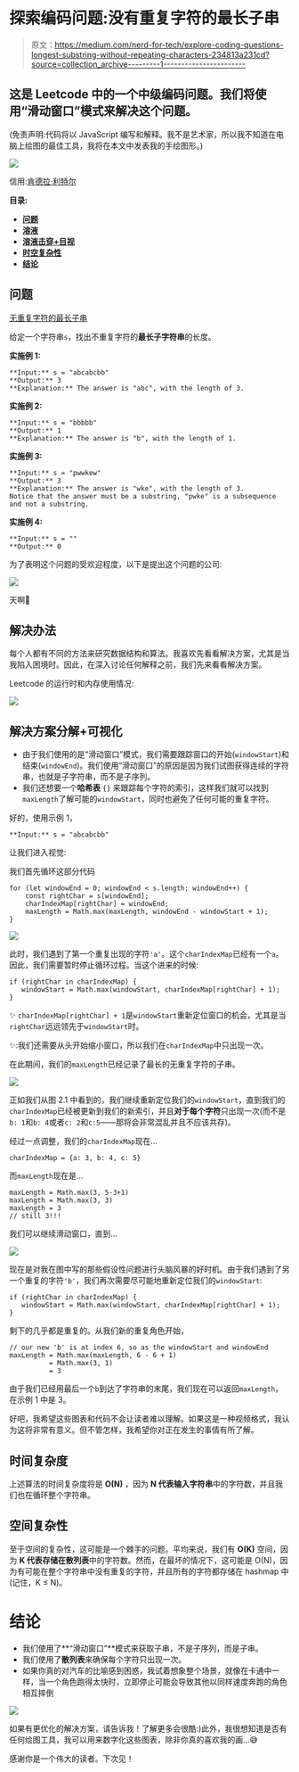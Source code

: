 # 探索编码问题:没有重复字符的最长子串

> 原文：<https://medium.com/nerd-for-tech/explore-coding-questions-longest-substring-without-repeating-characters-234813a231cd?source=collection_archive---------1----------------------->

## 这是 Leetcode 中的一个中级编码问题。我们将使用“滑动窗口”模式来解决这个问题。

(免责声明:代码将以 JavaScript 编写和解释。我不是艺术家，所以我不知道在电脑上绘图的最佳工具，我将在本文中发表我的手绘图形。)

![](img/b3e66120cd223fe7ae9083056c2f6bbf.png)

信用:[肯德拉·利特尔](https://littlekendra.com/2016/02/02/sliding-window-table-partitioning-what-to-decide-before-you-automate/)

**目录:**

*   [**问题**](#49b4)
*   [**溶液**](#48cb)
*   [**溶液击穿+目视**](#5563)
*   [**时空复杂性**](#2f2d)
*   [**结论**](#d874)

## 问题

[无重复字符的最长子串](https://leetcode.com/problems/longest-substring-without-repeating-characters/)

给定一个字符串`s`，找出不重复字符的**最长子字符串**的长度。

**实施例 1:**

```
**Input:** s = "abcabcbb"
**Output:** 3
**Explanation:** The answer is "abc", with the length of 3.
```

**实施例 2:**

```
**Input:** s = "bbbbb"
**Output:** 1
**Explanation:** The answer is "b", with the length of 1.
```

**实施例 3:**

```
**Input:** s = "pwwkew"
**Output:** 3
**Explanation:** The answer is "wke", with the length of 3.
Notice that the answer must be a substring, "pwke" is a subsequence and not a substring.
```

**实施例 4:**

```
**Input:** s = ""
**Output:** 0
```

为了表明这个问题的受欢迎程度，以下是提出这个问题的公司:

![](img/0dde878806ec49aa3198811bedd78c4e.png)

天啊🤯

## 解决办法

每个人都有不同的方法来研究数据结构和算法。我喜欢先看看解决方案，尤其是当我陷入困境时。因此，在深入讨论任何解释之前，我们先来看看解决方案。

Leetcode 的运行时和内存使用情况:

![](img/0c752d0e325ee2709e6d427ecf791897.png)

## 解决方案分解+可视化

*   由于我们使用的是“滑动窗口”模式，我们需要跟踪窗口的开始(`windowStart`)和结束(`windowEnd`)。我们使用“滑动窗口”的原因是因为我们试图获得连续的字符串，也就是子字符串，而不是子序列。
*   我们还想要一个**哈希表** `{}` 来跟踪每个字符的索引，这样我们就可以找到`maxLength`了解可能的`windowStart`，同时也避免了任何可能的重复字符。

好的，使用示例 1，

```
**Input:** s = "abcabcbb"
```

让我们进入视觉:

我们首先循环这部分代码

```
for (let windowEnd = 0; windowEnd < s.length; windowEnd++) {
    const rightChar = s[windowEnd];
    charIndexMap[rightChar] = windowEnd;
    maxLength = Math.max(maxLength, windowEnd - windowStart + 1);
}
```

![](img/23f8079c06e4a5de3c3379c57bf13da5.png)

此时，我们遇到了第一个重复出现的字符`'a'`。这个`charIndexMap`已经有一个`a`。因此，我们需要暂时停止循环过程。当这个进来的时候:

```
if (rightChar in charIndexMap) {
   windowStart = Math.max(windowStart, charIndexMap[rightChar] + 1);
}
```

✨ `charIndexMap[rightChar] + 1`是`windowStart`重新定位窗口的机会，尤其是当`rightChar`远远领先于`windowStart`时。

✨:我们还需要从头开始缩小窗口，所以我们在`charIndexMap`中只出现一次。

在此期间，我们的`maxLength`已经记录了最长的无重复字符的子串。

![](img/e8a7e287f170298f123018d826d3566b.png)

正如我们从图 2.1 中看到的，我们继续重新定位我们的`windowStart`，直到我们的`charIndexMap`已经被更新到我们的新索引，并且**对于每个字符**只出现一次(而不是`b: 1`和`b: 4`或者`c: 2`和`c:5`——那将会非常混乱并且不应该共存)。

经过一点调整，我们的`charIndexMap`现在…

```
charIndexMap = {a: 3, b: 4, c: 5}
```

而`maxLength`现在是…

```
maxLength = Math.max(3, 5-3+1)
maxLength = Math.max(3, 3)
maxLength = 3
// still 3!!!
```

我们可以继续滑动窗口，直到…

![](img/f54599cc63e936f9196e7ef7d63b1b62.png)

现在是对我在图中写的那些假设性问题进行头脑风暴的好时机。由于我们遇到了另一个重复的字符`'b'`，我们再次需要尽可能地重新定位我们的`windowStart`:

```
if (rightChar in charIndexMap) {
   windowStart = Math.max(windowStart, charIndexMap[rightChar] + 1);
}
```

剩下的几乎都是重复的。从我们新的重复角色开始，

```
// our new 'b' is at index 6, so as the windowStart and windowEnd
maxLength = Math.max(maxLength, 6 - 6 + 1)
          = Math.max(3, 1)
          = 3
```

由于我们已经用最后一个`b`到达了字符串的末尾，我们现在可以返回`maxLength`，在示例 1 中是 3。

好吧，我希望这些图表和代码不会让读者难以理解。如果这是一种视频格式，我认为这将非常有意义。但不管怎样，我希望你对正在发生的事情有所了解。

## 时间复杂度

上述算法的时间复杂度将是 **O(N)** ，因为 **N 代表输入字符串**中的字符数，并且我们也在循环整个字符串。

## 空间复杂性

至于空间的复杂性，这可能是一个棘手的问题。平均来说，我们有 **O(K)** 空间，因为 **K 代表存储在散列表**中的字符数。然而，在最坏的情况下，这可能是 O(N)，因为有可能在整个字符串中没有重复的字符，并且所有的字符都存储在 hashmap 中(记住，K ≤ N)。

# 结论

*   我们使用了**“滑动窗口”**模式来获取子串，不是子序列，而是子串。
*   我们使用了**散列表**来确保每个字符只出现一次。
*   如果你真的对汽车的比喻感到困惑，我试着想象整个场景，就像在卡通中一样，当一个角色跑得太快时，立即停止可能会导致其他以同样速度奔跑的角色相互摔倒

![](img/dcc8ca7186905f6add58bb3637a6919a.png)

如果有更优化的解决方案，请告诉我！了解更多会很酷:)此外，我很想知道是否有任何绘图工具，我可以用来数字化这些图表，除非你真的喜欢我的画…😅

感谢你是一个伟大的读者。下次见！
